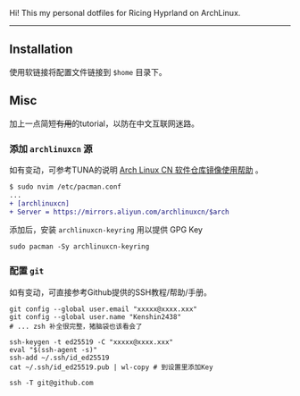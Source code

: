 Hi! This my personal dotfiles for Ricing Hyprland on ArchLinux.

---

## Installation

使用软链接将配置文件链接到 `$home` 目录下。

## Misc

加上一点简短~~有用~~的tutorial，以防在中文互联网迷路。

### 添加 `archlinuxcn` 源

如有变动，可参考TUNA的说明 [Arch Linux CN 软件仓库镜像使用帮助](https://mirrors.tuna.tsinghua.edu.cn/help/archlinuxcn/) 。

```diff
$ sudo nvim /etc/pacman.conf
...
+ [archlinuxcn]
+ Server = https://mirrors.aliyun.com/archlinuxcn/$arch
```
添加后，安装 `archlinuxcn-keyring` 用以提供 GPG Key
```shell
sudo pacman -Sy archlinuxcn-keyring
```

### 配置 `git`

如有变动，可直接参考Github提供的SSH教程/帮助/手册。

```shell
git config --global user.email "xxxxx@xxxx.xxx"
git config --global user.name "Kenshin2438"
# ... zsh 补全很完整，猪脑袋也该看会了

ssh-keygen -t ed25519 -C "xxxxx@xxxx.xxx"
eval "$(ssh-agent -s)"
ssh-add ~/.ssh/id_ed25519
cat ~/.ssh/id_ed25519.pub | wl-copy # 到设置里添加Key

ssh -T git@github.com
```
